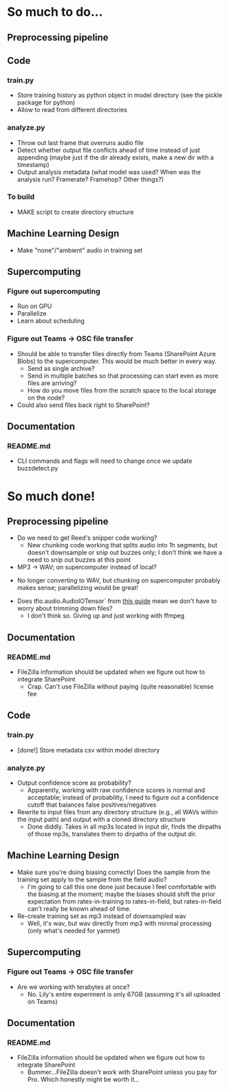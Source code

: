 # So much to do...
## Preprocessing pipeline

## Code
### train.py
* Store training history as python object in model directory (see the pickle package for python)
* Allow to read from different directories

### analyze.py
* Throw out last frame that overruns audio file
* Detect whether output file conflicts ahead of time instead of just appending (maybe just if the dir already exists, make a new dir with a timestamp)
* Output analysis metadata (what model was used? When was the analysis run? Framerate? Framehop? Other things?)

### To build
* MAKE script to create directory structure

## Machine Learning Design
* Make "none"/"ambient" audio in training set

## Supercomputing
### Figure out supercomputing
* Run on GPU
* Parallelize
* Learn about scheduling

### Figure out Teams → OSC file transfer
* Should be able to transfer files directly from Teams (SharePoint Azure Blobs) to the supercomputer. This would be much better in every way.
  - Send as single archive?
  - Send in multiple batches so that processing can start even as more files are arriving?
  - How do you move files from the scratch space to the local storage on the node?
* Could also send files back right to SharePoint?

## Documentation
### README.md
* CLI commands and flags will need to change once we update buzzdetect.py




# So much done!
## Preprocessing pipeline
* Do we need to get Reed's snipper code working?
  - New chunking code working that splits audio into 1h segments, but doesn't downsample or snip out buzzes only; I don't think we have a need to snip out buzzes at this point
*  MP3 → WAV; on supercomputer instead of local?
  -  No longer converting to WAV, but chunking on supercomputer probably makes sense; parallelizing would be great!
* Does tfio.audio.AudioIOTensor` from [this guide](https://www.tensorflow.org/io/tutorials/audio) mean we don't have to worry about trimming down files?
  - I don't think so. Giving up and just working with ffmpeg
 
## Documentation
### README.md
* FileZilla information should be updated when we figure out how to integrate SharePoint
    - Crap. Can't use FileZilla without paying (quite reasonable) license fee


## Code
### train.py
* [done!] Store metadata csv within model directory

### analyze.py
* Output confidence score as probability?
    - Apparently, working with raw confidence scores is normal and acceptable; instead of probability, I need to figure out a confidence cutoff that balances false positives/negatives
* Rewrite to input files from any directory structure (e.g., all WAVs within the input path) and output with a cloned directory structure
    - Done diddly. Takes in all mp3s located in input dir, finds the dirpaths of those mp3s, translates them to dirpaths of the output dir.
 
## Machine Learning Design
* Make sure you're doing biasing correctly! Does the sample from the training set apply to the sample from the field audio?
    - I'm going to call this one done just because I feel comfortable with the biasing at the moment; maybe the biases should shift the prior expectation from rates-in-training to rates-in-field, but rates-in-field can't really be known ahead of time.
* Re-create training set as mp3 instead of downsampled wav
    - Well, it's wav, but wav directly from mp3 with minmal processing (only what's needed for yamnet)
 
## Supercomputing
### Figure out Teams → OSC file transfer
* Are we working with terabytes at once?
  - No. Lily's entire experiment is only 67GB (assuming it's all uploaded on Teams)
 
## Documentation
### README.md
* FileZilla information should be updated when we figure out how to integrate SharePoint
    - Bummer...FileZilla doesn't work with SharePoint unless you pay for Pro. Which honestly might be worth it...
